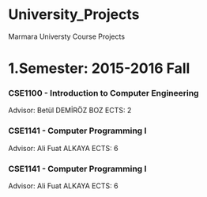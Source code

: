 # University_Projects
Marmara Universty Course Projects

# 1.Semester: 2015-2016 Fall

### CSE1100 - Introduction to Computer Engineering
Advisor: Betül DEMİRÖZ BOZ
ECTS: 2

### CSE1141 - Computer Programming I
Advisor: Ali Fuat ALKAYA
ECTS: 6


### CSE1141 - Computer Programming I
Advisor: Ali Fuat ALKAYA
ECTS: 6
